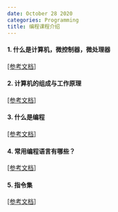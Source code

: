 ```yaml
---
date: October 28 2020
categories: Programming
title: 编程课程介绍
---
```


#### 1. 什么是计算机，微控制器，微处理器

[[参考文档]]()

#### 2. 计算机的组成与工作原理

[[参考文档]]()

#### 3. 什么是编程

[[参考文档]]()

#### 4. 常用编程语言有哪些？

[[参考文档]]()

#### 5. 指令集

[[参考文档]]()
